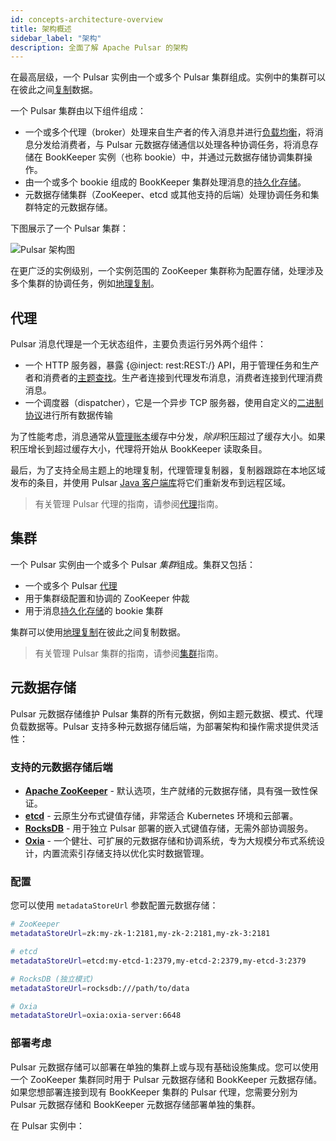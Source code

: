 ```yaml
---
id: concepts-architecture-overview
title: 架构概述
sidebar_label: "架构"
description: 全面了解 Apache Pulsar 的架构
---
```


在最高层级，一个 Pulsar 实例由一个或多个 Pulsar 集群组成。实例中的集群可以在彼此之间[复制](concepts-replication.md)数据。

一个 Pulsar 集群由以下组件组成：

* 一个或多个代理（broker）处理来自生产者的传入消息并进行[负载均衡](administration-load-balance.md)，将消息分发给消费者，与 Pulsar 元数据存储通信以处理各种协调任务，将消息存储在 BookKeeper 实例（也称 bookie）中，并通过元数据存储协调集群操作。
* 由一个或多个 bookie 组成的 BookKeeper 集群处理消息的[持久化存储](#persistent-storage)。
* 元数据存储集群（ZooKeeper、etcd 或其他支持的后端）处理协调任务和集群特定的元数据存储。

下图展示了一个 Pulsar 集群：

![Pulsar 架构图](/assets/pulsar-system-architecture.png)

在更广泛的实例级别，一个实例范围的 ZooKeeper 集群称为配置存储，处理涉及多个集群的协调任务，例如[地理复制](concepts-replication.md)。

## 代理

Pulsar 消息代理是一个无状态组件，主要负责运行另外两个组件：

* 一个 HTTP 服务器，暴露 {@inject: rest:REST:/} API，用于管理任务和生产者和消费者的[主题查找](concepts-clients.md#client-setup-phase)。生产者连接到代理发布消息，消费者连接到代理消费消息。
* 一个调度器（dispatcher），它是一个异步 TCP 服务器，使用自定义的[二进制协议](developing-binary-protocol.md)进行所有数据传输

为了性能考虑，消息通常从[管理账本](#managed-ledgers)缓存中分发，*除非*积压超过了缓存大小。如果积压增长到超过缓存大小，代理将开始从 BookKeeper 读取条目。

最后，为了支持全局主题上的地理复制，代理管理复制器，复制器跟踪在本地区域发布的条目，并使用 Pulsar [Java 客户端库](client-libraries-java.md)将它们重新发布到远程区域。

> 有关管理 Pulsar 代理的指南，请参阅[代理](admin-api-brokers.md)指南。

## 集群

一个 Pulsar 实例由一个或多个 Pulsar *集群*组成。集群又包括：

* 一个或多个 Pulsar [代理](#brokers)
* 用于集群级配置和协调的 ZooKeeper 仲裁
* 用于消息[持久化存储](#persistent-storage)的 bookie 集群

集群可以使用[地理复制](concepts-replication.md)在彼此之间复制数据。

> 有关管理 Pulsar 集群的指南，请参阅[集群](admin-api-clusters.md)指南。

## 元数据存储

Pulsar 元数据存储维护 Pulsar 集群的所有元数据，例如主题元数据、模式、代理负载数据等。Pulsar 支持多种元数据存储后端，为部署架构和操作需求提供灵活性：

### 支持的元数据存储后端

- **[Apache ZooKeeper](https://zookeeper.apache.org/)** - 默认选项，生产就绪的元数据存储，具有强一致性保证。
- **[etcd](https://etcd.io/)** - 云原生分布式键值存储，非常适合 Kubernetes 环境和云部署。
- **[RocksDB](http://rocksdb.org/)** - 用于独立 Pulsar 部署的嵌入式键值存储，无需外部协调服务。
- **[Oxia](https://github.com/oxia-db/oxia/)** - 一个健壮、可扩展的元数据存储和协调系统，专为大规模分布式系统设计，内置流索引存储支持以优化实时数据管理。

### 配置

您可以使用 `metadataStoreUrl` 参数配置元数据存储：

```bash
# ZooKeeper
metadataStoreUrl=zk:my-zk-1:2181,my-zk-2:2181,my-zk-3:2181

# etcd
metadataStoreUrl=etcd:my-etcd-1:2379,my-etcd-2:2379,my-etcd-3:2379

# RocksDB (独立模式)
metadataStoreUrl=rocksdb:///path/to/data

# Oxia
metadataStoreUrl=oxia:oxia-server:6648
```

### 部署考虑

Pulsar 元数据存储可以部署在单独的集群上或与现有基础设施集成。您可以使用一个 ZooKeeper 集群同时用于 Pulsar 元数据存储和 BookKeeper 元数据存储。如果您想部署连接到现有 BookKeeper 集群的 Pulsar 代理，您需要分别为 Pulsar 元数据存储和 BookKeeper 元数据存储部署单独的集群。

在 Pulsar 实例中：